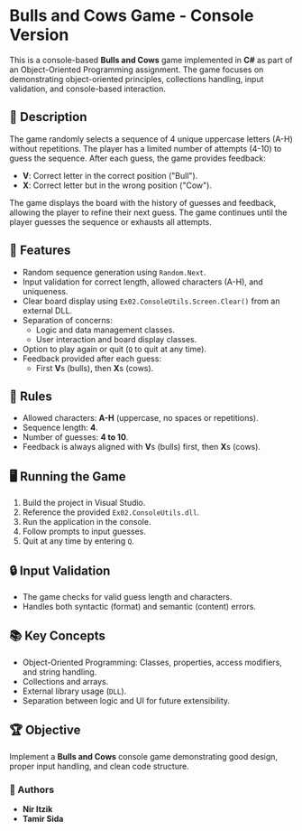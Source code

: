 # Bulls and Cows Game - Console Version

This is a console-based **Bulls and Cows** game implemented in **C#** as part of an Object-Oriented Programming assignment. The game focuses on demonstrating object-oriented principles, collections handling, input validation, and console-based interaction.

## 📜 Description
The game randomly selects a sequence of 4 unique uppercase letters (A-H) without repetitions. The player has a limited number of attempts (4-10) to guess the sequence. After each guess, the game provides feedback:
- **V**: Correct letter in the correct position ("Bull").
- **X**: Correct letter but in the wrong position ("Cow").

The game displays the board with the history of guesses and feedback, allowing the player to refine their next guess. The game continues until the player guesses the sequence or exhausts all attempts.

## 🚀 Features
- Random sequence generation using `Random.Next`.
- Input validation for correct length, allowed characters (A-H), and uniqueness.
- Clear board display using `Ex02.ConsoleUtils.Screen.Clear()` from an external DLL.
- Separation of concerns:
  - Logic and data management classes.
  - User interaction and board display classes.
- Option to play again or quit (`Q` to quit at any time).
- Feedback provided after each guess:
  - First **V**s (bulls), then **X**s (cows).

## 📏 Rules
- Allowed characters: **A-H** (uppercase, no spaces or repetitions).
- Sequence length: **4**.
- Number of guesses: **4 to 10**.
- Feedback is always aligned with **V**s (bulls) first, then **X**s (cows).

## 🖥️ Running the Game
1. Build the project in Visual Studio.
2. Reference the provided `Ex02.ConsoleUtils.dll`.
3. Run the application in the console.
4. Follow prompts to input guesses.
5. Quit at any time by entering `Q`.

## 🔒 Input Validation
- The game checks for valid guess length and characters.
- Handles both syntactic (format) and semantic (content) errors.

## 📚 Key Concepts
- Object-Oriented Programming: Classes, properties, access modifiers, and string handling.
- Collections and arrays.
- External library usage (`DLL`).
- Separation between logic and UI for future extensibility.

## 🏆 Objective
Implement a **Bulls and Cows** console game demonstrating good design, proper input handling, and clean code structure.

### 👥 Authors
- **Nir Itzik**
- **Tamir Sida**
